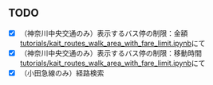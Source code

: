 ## TODO

- [x] （神奈川中央交通のみ）表示するバス停の制限：金額  
  [tutorials/kait_routes_walk_area_with_fare_limit.ipynb](tutorials/kait_routes_walk_area_with_fare_limit.ipynb)にて
- [x] （神奈川中央交通のみ）表示するバス停の制限：移動時間  
  [tutorials/kait_routes_walk_area_with_fare_limit.ipynb](tutorials/kait_routes_walk_area_with_fare_limit.ipynb)にて
- [x] （小田急線のみ）経路検索